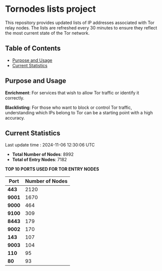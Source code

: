 # Tornodes lists project

This repository provides updated lists of IP addresses associated with Tor relay nodes. The lists are refreshed every 30 minutes to ensure they reflect the most current state of the Tor network.

## Table of Contents

- [Purpose and Usage](#purpose-and-usage)
- [Current Statistics](#current-statistics)


## Purpose and Usage

**Enrichment**: For services that wish to allow Tor traffic or identify it correctly.

**Blacklisting**: For those who want to block or control Tor traffic, understanding which IPs belong to Tor can be a starting point with a high accuracy.

## Current Statistics

Last update time : 2024-11-06 12:30:06 UTC

- **Total Number of Nodes**: 8992
- **Total of Entry Nodes**: 7182

**TOP 10 PORTS USED FOR TOR ENTRY NODES**

| **Port** | **Number of Nodes** |
|------|-----------------|
| **443**   | 2120  |
| **9001**   | 1670  |
| **9000**   | 464  |
| **9100**   | 309  |
| **8443**   | 179  |
| **9002**   | 170  |
| **143**   | 107  |
| **9003**   | 104  |
| **110**   | 95  |
| **80**   | 93  |

